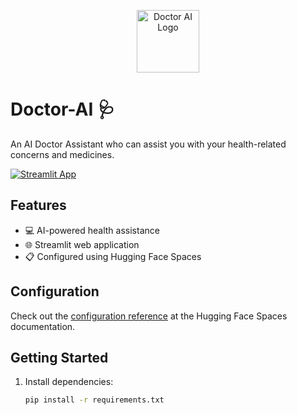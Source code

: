 <p align="center">
  <img src="https://your-image-url.com" alt="Doctor AI Logo" width="100" height="100">
</p>

# Doctor-AI 🩺

An AI Doctor Assistant who can assist you with your health-related concerns and medicines.

[![Streamlit App](https://img.shields.io/badge/Streamlit-1.29.0-ff69b4.svg)](https://docs.streamlit.io/1.29.0/library/api-reference)

## Features

- 💻 AI-powered health assistance
- 🌐 Streamlit web application
- 📋 Configured using Hugging Face Spaces

## Configuration

Check out the [configuration reference](https://huggingface.co/docs/hub/spaces-config-reference) at the Hugging Face Spaces documentation.

## Getting Started

1. Install dependencies:
   ```bash
   pip install -r requirements.txt
